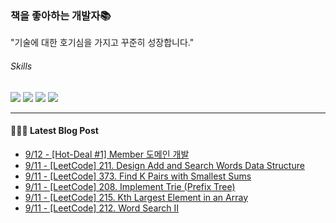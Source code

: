 
### 책을 좋아하는 개발자📚
"기술에 대한 호기심을 가지고 꾸준히 성장합니다."

###### Skills
<img src="https://img.shields.io/badge/java-c74634?style=flat-square&logo=oracle&logoColor=white"> <img src="https://img.shields.io/badge/spring-6DB33F?style=flat-square&logo=spring&logoColor=white"> <img src="https://img.shields.io/badge/mysql-4479A1?style=flat-square&logo=mysql&logoColor=white"> <img src="https://img.shields.io/badge/redis-DC382D?style=flat-square&logo=redis&logoColor=white">

------
#### 💁🏻‍♂️ Latest Blog Post

 - [9/12 - [Hot-Deal #1] Member 도메인 개발](https://syeon2.github.io/project/hot-deal-member.html)
 - [9/11 - [LeetCode] 211. Design Add and Search Words Data Structure](https://syeon2.github.io/devlog/leetcode-design-add-and-search-words-data-structure.html)
 - [9/11 - [LeetCode] 373. Find K Pairs with Smallest Sums](https://syeon2.github.io/devlog/leetcode-find-k-pairs-with-smallest-sums.html)
 - [9/11 - [LeetCode] 208. Implement Trie (Prefix Tree)](https://syeon2.github.io/devlog/leetcode-implement-trie.html)
 - [9/11 - [LeetCode] 215. Kth Largest Element in an Array](https://syeon2.github.io/devlog/leetcode-kth-largest-element-in-an-array.html)
 - [9/11 - [LeetCode] 212. Word Search II](https://syeon2.github.io/devlog/leetcode-word-search-2.html)
